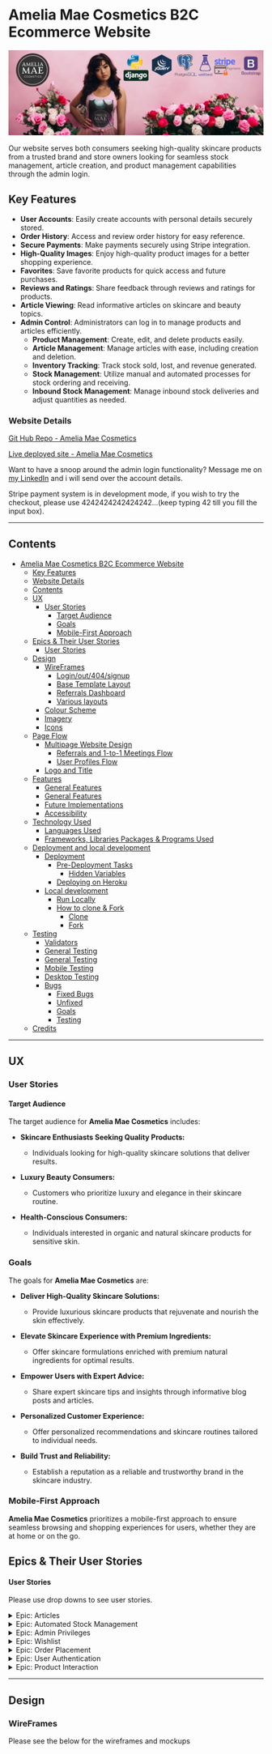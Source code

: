 # Amelia Mae Cosmetics  B2C Ecommerce Website

![Amelia Mae Cosmetics Banner](media/readme-banner.png)

Our website serves both consumers seeking high-quality skincare products from a trusted brand and store owners looking for seamless stock management, article creation, and product management capabilities through the admin login.

## Key Features

- **User Accounts**: Easily create accounts with personal details securely stored.
- **Order History**: Access and review order history for easy reference.
- **Secure Payments**: Make payments securely using Stripe integration.
- **High-Quality Images**: Enjoy high-quality product images for a better shopping experience.
- **Favorites**: Save favorite products for quick access and future purchases.
- **Reviews and Ratings**: Share feedback through reviews and ratings for products.
- **Article Viewing**: Read informative articles on skincare and beauty topics.
- **Admin Control**: Administrators can log in to manage products and articles efficiently.
  - **Product Management**: Create, edit, and delete products easily.
  - **Article Management**: Manage articles with ease, including creation and deletion.
  - **Inventory Tracking**: Track stock sold, lost, and revenue generated.
  - **Stock Management**: Utilize manual and automated processes for stock ordering and receiving.
  - **Inbound Stock Management**: Manage inbound stock deliveries and adjust quantities as needed.

### Website Details

[Git Hub Repo - Amelia Mae Cosmetics](https://github.com/Bowlesy666/amelia-mae-cosmetics)

[Live deployed site - Amelia Mae Cosmetics](https://b2bproject-321684f42c8f.herokuapp.com/)

Want to have a snoop around the admin login functionality? Message me on [my LinkedIn](www.linkedin.com/in/david-bowles-947106216) and i will send over the account details.

Stripe payment system is in development mode, if you wish to try the checkout, please use 4242424242424242...(keep typing 42 till you fill the input box).

___

## Contents

- [Amelia Mae Cosmetics  B2C Ecommerce Website](#amelia-mae-cosmetics--b2c-ecommerce-website)
  - [Key Features](#key-features)
  - [Website Details](#website-details)
  - [Contents](#contents)
  - [UX](#ux)
    - [User Stories](#user-stories)
      - [Target Audience](#target-audience)
      - [Goals](#goals)
      - [Mobile-First Approach](#mobile-first-approach)
  - [Epics \& Their User Stories](#epics--their-user-stories)
      - [User Stories](#user-stories-1)
  - [Design](#design)
    - [WireFrames](#wireframes)
      - [Login/out/404/signup](#loginout404signup)
      - [Base Template Layout](#base-template-layout)
      - [Referrals Dashboard](#referrals-dashboard)
      - [Various layouts](#various-layouts)
    - [Colour Scheme](#colour-scheme)
    - [Imagery](#imagery)
    - [Icons](#icons)
  - [Page Flow](#page-flow)
    - [Multipage Website Design](#multipage-website-design)
      - [Referrals and 1-to-1 Meetings Flow](#referrals-and-1-to-1-meetings-flow)
      - [User Profiles Flow](#user-profiles-flow)
    - [Logo and Title](#logo-and-title)
  - [Features](#features)
    - [General Features](#general-features)
    - [General Features](#general-features-1)
    - [Future Implementations](#future-implementations)
    - [Accessibility](#accessibility)
  - [Technology Used](#technology-used)
    - [Languages Used](#languages-used)
    - [Frameworks, Libraries Packages \& Programs Used](#frameworks-libraries-packages--programs-used)
  - [Deployment and local development](#deployment-and-local-development)
    - [Deployment](#deployment)
      - [Pre-Deployment Tasks](#pre-deployment-tasks)
        - [Hidden Variables](#hidden-variables)
      - [Deploying on Heroku](#deploying-on-heroku)
    - [Local development](#local-development)
      - [Run Locally](#run-locally)
      - [How to clone \& Fork](#how-to-clone--fork)
        - [Clone](#clone)
        - [Fork](#fork)
  - [Testing](#testing)
    - [Validators](#validators)
    - [General Testing](#general-testing)
    - [General Testing](#general-testing-1)
    - [Mobile Testing](#mobile-testing)
    - [Desktop Testing](#desktop-testing)
    - [Bugs](#bugs)
      - [Fixed Bugs](#fixed-bugs)
      - [Unfixed](#unfixed)
      - [Goals](#goals-1)
      - [Testing](#testing-1)
  - [Credits](#credits)

___

## UX

### User Stories

#### Target Audience

The target audience for **Amelia Mae Cosmetics** includes:

- **Skincare Enthusiasts Seeking Quality Products:**
  - Individuals looking for high-quality skincare solutions that deliver results.

- **Luxury Beauty Consumers:**
  - Customers who prioritize luxury and elegance in their skincare routine.

- **Health-Conscious Consumers:**
  - Individuals interested in organic and natural skincare products for sensitive skin.

### Goals

The goals for **Amelia Mae Cosmetics** are:

- **Deliver High-Quality Skincare Solutions:**
  - Provide luxurious skincare products that rejuvenate and nourish the skin effectively.

- **Elevate Skincare Experience with Premium Ingredients:**
  - Offer skincare formulations enriched with premium natural ingredients for optimal results.

- **Empower Users with Expert Advice:**
  - Share expert skincare tips and insights through informative blog posts and articles.

- **Personalized Customer Experience:**
  - Offer personalized recommendations and skincare routines tailored to individual needs.

- **Build Trust and Reliability:**
  - Establish a reputation as a reliable and trustworthy brand in the skincare industry.

### Mobile-First Approach

**Amelia Mae Cosmetics** prioritizes a mobile-first approach to ensure seamless browsing and shopping experiences for users, whether they are at home or on the go.

## Epics & Their User Stories

#### User Stories

Please use drop downs to see user stories.

<details>
  <summary>Epic: Articles</summary>
  <ul>
    <li>As a user, I want to view articles on skincare topics so that I can stay informed and educated about skincare.</li>
    <li>As a user, I want to create articles to share my knowledge and expertise in skincare with others.</li>
    <li>As a user, I want to update articles to ensure that the information provided is accurate and up-to-date.</li>
    <li>As a user, I want to delete articles that are no longer relevant or accurate.</li>
  </ul>
</details>

<details>
  <summary>Epic: Automated Stock Management</summary>
  <ul>
    <li>As a store owner, I want stock levels to be automatically tracked so that I can efficiently manage inventory.</li>
    <li>As a store owner, I want to set reorder thresholds for products to ensure that I never run out of stock.</li>
    <li>As a store owner, I want stock to be automatically replenished when it falls below a certain threshold to avoid stockouts.</li>
    <li>As a store owner, I want to track stock levels to analyze sales trends and forecast future inventory needs.</li>
    <li>As a store owner, I want to log and track referrals for a streamlined process of managing potential revenue opportunities.</li>
    <li>As a store owner, I want to receive email notifications for low stock levels or stock replenishments to stay informed.</li>
    <li>As a store owner, I want to set policies for email notifications and stock management to customize the system according to my preferences.</li>
    <li>As a store owner, I want to automatically generate policies for product returns, refunds, and exchanges to ensure consistency and compliance.</li>
  </ul>
</details>

<details>
  <summary>Epic: Admin Privileges</summary>
  <ul>
    <li>As an admin, I want to add products to the store so that customers have access to a wide range of skincare products.</li>
    <li>As an admin, I want to edit products to update their details or make corrections as needed.</li>
    <li>As an admin, I want to delete products that are discontinued or no longer available for sale.</li>
    <li>As an admin, I want to create, edit, and delete articles to provide valuable content to users and promote engagement.</li>
    <li>As an admin, I want to view user profiles and manage user roles and permissions to ensure platform security and integrity.</li>
    <li>As an admin, I want to generate reports on sales, stock levels, and user activity for data-driven decision-making and business analysis.</li>
  </ul>
</details>

<details>
  <summary>Epic: Wishlist</summary>
  <ul>
    <li>As a user, I want to create a wishlist of skincare products that I'm interested in purchasing in the future.</li>
    <li>As a user, I want to remove items from my wishlist if I change my mind or no longer wish to purchase them.</li>
    <li>As a user, I want to access items from my wishlist directly from my shopping bag for easy checkout.</li>
    <li>As a user, I want to receive email notifications for price drops or promotions on items in my wishlist to take advantage of discounts.</li>
  </ul>
</details>

<details>
  <summary>Epic: Order Placement</summary>
  <ul>
    <li>As a customer, I want to view a summary of my order before finalizing the purchase so that I can review my selections.</li>
    <li>As a customer, I want to input my payment details securely to complete the transaction and make a purchase.</li>
    <li>As a customer, I want to choose shipping details such as shipping address and delivery method to receive my order.</li>
    <li>As a customer, I want to receive a payment confirmation email after successfully placing an order for peace of mind.</li>
    <li>As a customer, I want to track the status of my order and receive updates on its delivery progress for convenience.</li>
  </ul>
</details>

<details>
  <summary>Epic: User Authentication</summary>
  <ul>
    <li>As a user, I want to register for an account to access exclusive features and personalized recommendations.</li>
    <li>As a user, I want to log in to my account securely to view my order history and manage my profile details.</li>
    <li>As a user, I want to update my profile information to keep it accurate and up-to-date.</li>
    <li>As a user, I want to log out of my account to ensure the security of my personal information.</li>
    <li>As a user, I want to receive email notifications for important updates and events, so that I can stay informed and engaged with the platform.</li>
    <li>As a user, I want to be able to update my profile information, so that I can keep my account details accurate and up-to-date.</li>
    <li>As a user, I want the ability to log out of my account securely, so that I can protect my privacy and data.</li>
  </ul>
</details>

<details>
  <summary>Epic: Product Interaction</summary>
  <ul>
    <li>As a user, I want to view detailed product information to make informed decisions about my skincare purchases.</li>
    <li>As a user, I want to search for products by category or keyword to easily find what I'm looking for.</li>
    <li>As a user, I want to add products to my shopping bag and adjust the quantity as needed for a seamless shopping experience.</li>
    <li>As a user, I want to view reviews and ratings from other customers to gauge the effectiveness of skincare products.</li>
    <li>As a user, I want to receive feedback on my shopping bag functionality, so that I can ensure a smooth and intuitive shopping experience.</li>
  </ul>
</details>

___

## Design

### WireFrames

Please see the below for the wireframes and mockups

